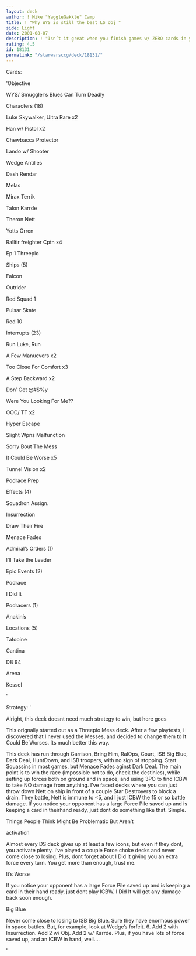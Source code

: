```yaml
---
layout: deck
author: ! Mike "YaggleGakkle" Camp
title: ! "Why WYS is still the best LS obj "
side: Light
date: 2001-08-07
description: ! "Isn’t it great when you finish games w/ ZERO cards in your lost pile??"
rating: 4.5
id: 18131
permalink: "/starwarsccg/deck/18131/"
---
```

Cards: 

'Objective

WYS/ Smuggler’s Blues Can Turn Deadly


Characters (18)

Luke Skywalker, Ultra Rare x2

Han w/ Pistol x2

Chewbacca Protector

Lando w/ Shooter

Wedge Antilles

Dash Rendar

Melas

Mirax Terrik

Talon Karrde

Theron Nett

Yotts Orren

Ralltir freighter Cptn x4

Ep 1 Threepio


Ships (5)

Falcon

Outrider

Red Squad 1

Pulsar Skate

Red 10


Interrupts (23)

Run Luke, Run

A Few Manuevers x2

Too Close For Comfort x3

A Step Backward x2

Don’ Get @#$%y

Were You Looking For Me??

OOC/ TT x2

Hyper Escape

Slight Wpns Malfunction

Sorry Bout The Mess

It Could Be Worse x5

Tunnel Vision x2

Podrace Prep


Effects (4)

Squadron Assign.

Insurrection

Draw Their Fire

Menace Fades


Admiral’s Orders (1)

I’ll Take the Leader


Epic Events (2)

Podrace

I Did It


Podracers (1)

Anakin’s


Locations (5)

Tatooine

Cantina

DB 94

Arena

Kessel







'

Strategy: '

Alright, this deck doesnt need much strategy to win, but here goes

This orignally started out as a Threepio Mess deck.  After a few playtests, i discovered that I never used the Messes, and decided to change them to It Could Be Worses. Its much better this way.


This deck has run through Garrison, Bring Him, RalOps, Court, ISB Big Blue, Dark Deal, HuntDown, and ISB troopers, with no sign of stopping.  Start Squassins in most games, but Menace Fades aginst Dark Deal. The main point is to win the race (impossible not to do, check the destinies), while setting up  forces both on ground and in space, and using 3PO to find ICBW to take NO damage from anything.  I’ve faced decks where you can just throw down Nett on ship in front of a couple Star Destroyers to block a drain.  They battle, Nett is immune to <5, and I just ICBW the 15 or so battle damage.  If you notice your opponent has a large Force Pile saved up and is keeping a card in theirhand ready, just dont do something like that. Simple.


Things People Think Might Be Problematic But Aren’t


activation

Almost every DS deck gives up at least a few icons, but even if they dont, you activate plenty.  I’ve played a couple Force choke decks and never come close to losing.  Plus, dont forget about I Did It giving you an extra force every turn.  You get more than enough, trust me.


It’s Worse

If you notice your opponent has a large Force Pile saved up and is keeping a card in their hand ready, just dont play ICBW.  I Did It will get any damage back soon enough.


Big Blue

Never come close to losing to ISB Big Blue. Sure they have enormous power in space battles.  But, for example, look at Wedge’s forfeit. 6. Add 2 with Insurrection.  Add 2 w/ Obj.  Add 2 w/ Karrde.  Plus, if you have lots of force saved up, and an ICBW in hand, well....




'
